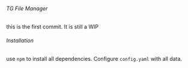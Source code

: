 ###### TG File Manager
this is the first commit. It is still a WIP

###### Installation
use `npm` to install all dependencies. Configure `config.yaml` with all data.
